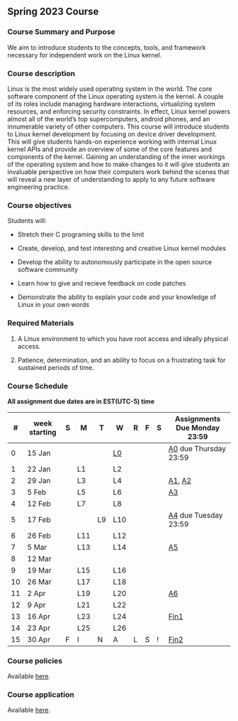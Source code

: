 ## Spring 2023 Course

### Course Summary and Purpose

We aim to introduce students to the concepts, tools, and framework necessary for independent work on the Linux kernel.

### Course description

Linux is the most widely used operating system in the world. The core software component of the Linux operating system is the kernel. A couple of its roles include managing hardware interactions, virtualizing system resources, and enforcing security constraints. In effect, Linux kernel powers almost all of the world’s top supercomputers, android phones, and an innumerable variety of other computers. This course will introduce students to Linux kernel development by focusing on device driver development. This will give students hands-on experience working with internal Linux kernel APIs and provide an overview of some of the core features and components of the kernel. Gaining an understanding of the inner workings of the operating system and how to make changes to it will give students an invaluable perspective on how their computers work behind the scenes that will reveal a new layer of understanding to apply to any future software engineering practice.

### Course objectives

Students will:

* Stretch their C programing skills to the limit

* Create, develop, and test interesting and creative Linux kernel modules

* Develop the ability to autonomously participate in the open source software community

* Learn how to give and recieve feedback on code patches

* Demonstrate the ability to explain your code and your knowledge of Linux in your own words

### Required Materials

1. A Linux environment to which you have root access and ideally physical access.

2. Patience, determination, and an ability to focus on a frustrating task for sustained periods of time.

### Course Schedule

**All assignment due dates are in EST(UTC-5) time**

|#| week starting|S|M|T|W|R|F|S|Assignments Due Monday 23:59|
|--|--|--|--|--|--|--|--|--|--|
|0| 15 Jan||||[L0](spring23_notes.html)||||[A0](A0.html) due Thursday 23:59|
|1| 22 Jan||L1||L2|||||
|2| 29 Jan||L3||L4||||[A1](A1.html), [A2](A2.html)|
|3| 5 Feb||L5||L6||||[A3](A3.html)|
|4| 12 Feb||L7||L8|||||
|5| 17 Feb|||L9|L10||||[A4](A4.html) due Tuesday 23:59|
|6| 26 Feb||L11||L12|||||
|7| 5 Mar||L13||L14||||[A5](A5.html)|
|8| 12 Mar||||||||||
|9| 19 Mar||L15||L16|||||
|10| 26 Mar||L17||L18|||||
|11| 2 Apr||L19||L20||||[A6](A6.html)|
|12| 9 Apr||L21||L22|||||
|13| 16 Apr||L23||L24||||[Fin1](fin1.html)|
|14| 23 Apr||L25||L26|||||
|15| 30 Apr|F|I|N|A|L|S|!|[Fin2](fin2.html)|


### Course policies

Available [here](course_policies.html).

### Course application

Available [here](course_application.html).
